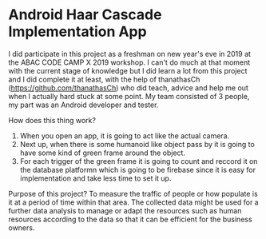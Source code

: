 # Android Haar Cascade Implementation App

I did participate in this project as a freshman on new year's eve in 2019 at the ABAC CODE CAMP X 2019 workshop. I can't do much at that moment with the current stage 
of knowledge but I did learn a lot from this project and I did complete it at least, with the help of thanathasCh (https://github.com/thanathasCh) who did teach, advice 
and help me out when I actually hard stuck at some point. My team consisted of 3 people, my part was an Android developer and tester.

How does this thing work? 
1) When you open an app, it is going to act like the actual camera. 
2) Next up, when there is some humanoid like object pass by it is going to have some kind of green frame around the object.  
3) For each trigger of the green frame it is going to count and reccord it on the database platformn which is going to be
   firebase since it is easy for implementation and take less time to set it up.

Purpose of this project? 
    To measure the traffic of people or how populate is it at a period of time within that area. The collected data might be used for a further data analysis to manage or 
    adapt the resources such as human resources according to the data so that it can be efficient for the business owners.

